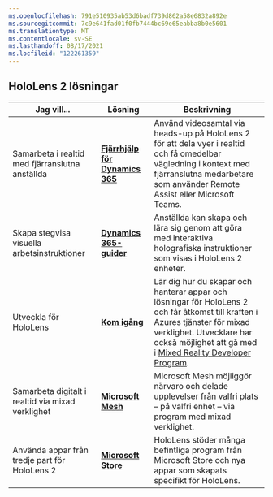 ```yaml
---
ms.openlocfilehash: 791e510935ab53d6badf739d862a58e6832a892e
ms.sourcegitcommit: 7c9e641fad01f0fb7444bc69e65eabba8b0e5601
ms.translationtype: MT
ms.contentlocale: sv-SE
ms.lasthandoff: 08/17/2021
ms.locfileid: "122261359"
---
```

## <a name="hololens-2-solutions"></a>HoloLens 2 lösningar

| Jag vill... | Lösning | Beskrivning |  
|---------| ------------|------------|
| Samarbeta i realtid med fjärranslutna anställda | [**Fjärrhjälp för Dynamics 365**](https://dynamics.microsoft.com/mixed-reality/remote-assist/) | Använd videosamtal via heads-up på HoloLens 2 för att dela vyer i realtid och få omedelbar vägledning i kontext med fjärranslutna medarbetare som använder Remote Assist eller Microsoft Teams. | 
| Skapa stegvisa visuella arbetsinstruktioner | [**Dynamics 365-guider**](https://dynamics.microsoft.com/mixed-reality/guides/capabilities/) | Anställda kan skapa och lära sig genom att göra med interaktiva holografiska instruktioner som visas i HoloLens 2 enheter. |
| Utveckla för HoloLens | [**Kom igång**](/windows/mixed-reality/develop/development?tabs=unity) | Lär dig hur du skapar och hanterar appar och lösningar för HoloLens 2 och får åtkomst till kraften i Azures tjänster för mixad verklighet. Utvecklare har också möjlighet att gå med i [Mixed Reality Developer Program](https://www.microsoft.com/en-us/hololens/developers).|
| Samarbeta digitalt i realtid via mixad verklighet | [**Microsoft Mesh**](https://www.microsoft.com/mesh) | Microsoft Mesh möjliggör närvaro och delade upplevelser från valfri plats – på valfri enhet – via program med mixad verklighet. |
| Använda appar från tredje part för HoloLens 2 | [**Microsoft Store**](../holographic-store-apps.md) | HoloLens stöder många befintliga program från Microsoft Store och nya appar som skapats specifikt för HoloLens.
